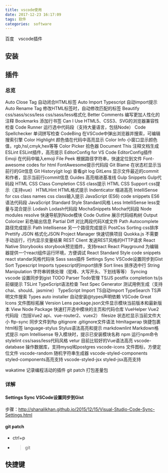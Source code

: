 ```yaml
---
title: vscode使用
date: 2017-12-23 16:17:09
tags: 软件
categories:　software
---
```

百度　vscode插件

## 安装


## 插件
### 总览
Auto Close Tag	自动闭合HTML标签
Auto Import Typescript	自动import提示
Auto Rename Tag	修改HTML标签时，自动修改匹配的标签
Beautify	css/sass/scss/less css/sass/less格式化
Better Comments	编写更加人性化的注释
Bookmarks	添加行书签
Can I Use	HTML5、CSS3、SVG的浏览器兼容性检查
Code Runner	运行选中代码段（支持大量语言，包括Node）
Code Spellchecker	单词拼写检查
CodeBing	在VSCode中弹出浏览器并搜索，可编辑搜索引擎
Color Highlight	颜色值在代码中高亮显示
Color Info	小窗口显示颜色值，rgb,hsl,cmyk,hex等等
Color Picker	拾色器
Document This	注释文档生成
ESLint	ESLint插件，高亮提示
EditorConfig for VS Code	EditorConfig插件
Emoji	在代码中输入emoji
File Peek	根据路径字符串，快速定位到文件
Font-awesome	codes for html FontAwesome提示代码段
Git Blame	在状态栏显示当前行的Git信息
Git History(git log)	查看git log
GitLens	显示文件最近的commit和作者，显示当前行commit信息
Guides	高亮缩进基准线
Gulp Snippets	Gulp代码段
HTML CSS Class Completion	CSS class提示
HTML CSS Support	css提示（支持vue）
HTMLHint	HTML格式提示
Indenticator	缩进高亮
IntelliSense for css class names	css class输入提示
JavaScript (ES6) code snippets	ES6语法代码段
JavaScript Standard Style	Standard风格
Less IntelliSense	less变量与混合提示
Lodash	Lodash代码段
MochaSnippets	Mocha代码段
Node modules resolve	快速导航到Node模块
Code Outline	展示代码结构树
Output Colorizer	彩色输出信息
Partial Diff	对比两段代码X或文件
Path Autocomplete	路径完成提示
Path Intellisense	另一个路径完成提示
PostCss Sorting	css排序
Prettify JSON	格式化JSON
Project Manager	快速切换项目
Quokka.js	不需要手动运行，行内显示变量结果
REST Client	发送REST风格的HTTP请求
React Native Storybooks	storybook预览插件，支持react
React Playground	为编辑器提供一个react组件运行环境，方便调试
React Standard Style code snippets	react standar风格代码块
Sass	sass插件
Settings Sync	VSCode设置同步到Gist
Sort Typescript Imports	typescript的import排序
Sort lines	排序选中行
String Manipulation	字符串转换处理（驼峰、大写开头、下划线等等）
Syncing vscode	设置同步到gist
TODO Parser	Todo管理
TS/JS postfix completion	ts/js前缀提示
TSLint	TypeScript语法检查
Test Spec Generator	测试用例生成（支持chai、should、jasmine）
TypeScript Import	TS自动import
TypeSearch	TS声明文件搜索
Types auto installer	自动安装@types声明依赖
VSCode Great Icons	文件图标拓展
Version Lens	package.json文件显示模块当前版本和最新版本
View Node Package	快速打开选中模块的主页和代码仓库
VueHelper	Vue2代码段（包括Vue2 api、vue-router2、vuex2）
filesize	状态栏显示当前文件大小
ftp-sync	同步文件到ftp
gitignore	.gitignore文件语法
htmltagwrap	快捷包裹html标签
language-stylus	Stylus语法高亮和提示
markdownlint	Markdown格式提示
npm Intellisense	导入模块时，提示已安装模块名称
npm	运行npm命令
stylelint	css/sass/less代码风格
vetur	目前比较好的Vue语法高亮
vscode-database	操作数据库，支持mysql和postgres
vscode-icons	文件图标，方便定位文件
vscode-random	随机字符串生成器
vscode-styled-components	styled-components高亮支持
vscode-styled-jsx	styled-jsx高亮支持


wakatime  记录编程活动的插件
git patch 打包差量包


### 详解
#### Settings Sync	VSCode设置同步到Gist
  步骤：http://shanalikhan.github.io/2015/12/15/Visual-Studio-Code-Sync-Settings.html

#### git patch
- ctrl+p
- >git




## 快捷键


## 